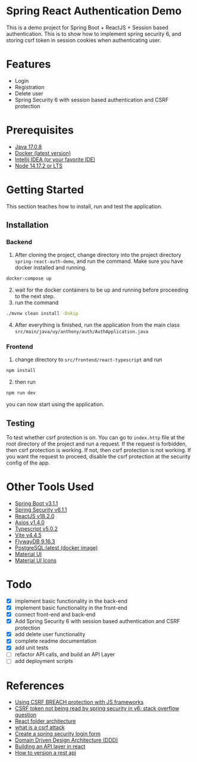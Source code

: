 # Spring React Authentication Demo
This is a demo project for Spring Boot + ReactJS + Session based authentication. This is to show how to implement spring security 6, and storing csrf token in session cookies when authenticating user.

# Features
* Login
* Registration
* Delete user
* Spring Security 6 with session based authentication and CSRF protection

# Prerequisites
* [Java 17.0.8](https://www.oracle.com/java/technologies/javase/jdk17-archive-downloads.html)
* [Docker (latest version)](https://www.docker.com)
* [Intellij IDEA (or your favorite IDE)](https://www.jetbrains.com/toolbox-app/)
* [Node 14.17.2 or LTS](https://nodejs.org/en)

# Getting Started

This section teaches how to install, run and test the application.

## Installation

### Backend

1. After cloning the project, change directory into the project directory `spring-react-auth-demo`, and run the command. Make sure you have docker installed and running.
```sh
docker-compose up
```
2. wait for the docker containers to be up and running before proceeding to the next step.
3. run the command
```bash
./mvnw clean install -Dskip
```
4. After everything is finished, run the application from the main class `src/main/java/uy/anthony/auth/AuthApplication.java`

### Frontend
1. change directory to `src/frontend/react-typescript` and run
```sh
npm install
```
2. then run
```sh
npm run dev
```
you can now start using the application.

## Testing

To test whether csrf protection is on. You can go to `index.http` file at the root directory of the project and run a request. If the request is forbidden, then csrf protection is working. If not, then csrf protection is not working. If you want the request to proceed, disable the csrf protection at the security config of the app.

# Other Tools Used

* [Spring Boot v3.1.1](https://spring.io/projects/spring-boot)
* [Spring Security v6.1.1](https://spring.io/projects/spring-security)
* [ReactJS v18.2.0](https://reactjs.org/)
* [Axios v1.4.0](https://axios-http.com/docs/intro)
* [Typescript v5.0.2](https://www.typescriptlang.org)
* [Vite v4.4.5](https://vitejs.dev)
* [FlywayDB 9.16.3](https://flywaydb.org)
* [PostgreSQL:latest (docker image)](https://www.postgresql.org)
* [Material UI](https://mui.com)
* [Material UI Icons](https://mui.com)

# Todo
- [x] implement basic functionality in the back-end
- [x] implement basic functionality in the front-end
- [x] connect front-end and back-end
- [x] Add Spring Security 6 with session based authentication and CSRF protection
- [x] add delete user functionality
- [x] complete readme documentation
- [x] add unit tests
- [ ] refactor API calls, and build an API Layer
- [ ] add deployment scripts

# References

* [Using CSRF BREACH protection with JS frameworks](https://docs.spring.io/spring-security/reference/5.8/migration/servlet/exploits.html#_i_am_using_angularjs_or_another_javascript_framework)
* [CSRF token not being read by spring security in v6: stack overflow question](https://stackoverflow.com/questions/74447118/csrf-protection-not-working-with-spring-security-6)
* [React folder architecture](https://blog.webdevsimplified.com/2022-07/react-folder-structure/)
* [what is a csrf attack](https://www.imperva.com/learn/application-security/csrf-cross-site-request-forgery/)
* [Create a spring security login form](https://www.baeldung.com/spring-security-login)
* [Domain Driven Design Architecture (DDD)](https://www.geeksforgeeks.org/domain-driven-design-ddd/)
* [Building an API layer in react](https://semaphoreci.com/blog/api-layer-react)
* [How to version a rest api](https://www.freecodecamp.org/news/how-to-version-a-rest-api/)